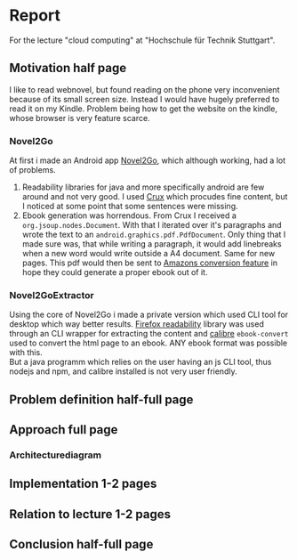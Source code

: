 # Report

For the lecture "cloud computing" at "Hochschule für Technik Stuttgart".

## Motivation half page
I like to read webnovel, but found reading on the phone very inconvenient because of its small screen size. Instead I would have hugely preferred to read it on my Kindle. Problem being how to get the website on the kindle, whose browser is very feature scarce.

### Novel2Go
At first i made an Android app [Novel2Go](https://github.com/XiangRongLin/Novel2Go), which although working, had a lot of problems.
1. Readability libraries for java and more specifically android are few around and not very good. I used [Crux](https://github.com/chimbori/crux) which procudes fine content, but I noticed at some point that some sentences were missing.
2. Ebook generation was horrendous. From Crux I received a `org.jsoup.nodes.Document`. With that I iterated over it's paragraphs and wrote the text to an `android.graphics.pdf.PdfDocument`. Only thing that I made sure was, that while writing a paragraph, it would add linebreaks when a new word would write outside a A4 document. Same for new pages. This pdf would then be sent to [Amazons conversion feature](https://www.amazon.com/gp/sendtokindle/email) in hope they could generate a proper ebook out of it.

### Novel2GoExtractor
Using the core of Novel2Go i made a private version which used CLI tool for desktop which way better results. [Firefox readability](https://github.com/mozilla/readability) library was used through an CLI wrapper for extracting the content and [calibre](https://calibre-ebook.com/) `ebook-convert` used to convert the html page to an ebook. ANY ebook format was possible with this.  
But a java programm which relies on the user having an js CLI tool, thus nodejs and npm, and calibre installed is not very user friendly.


## Problem definition half-full page


## Approach full page


### Architecturediagram

## Implementation 1-2 pages

 
## Relation to lecture 1-2 pages


## Conclusion half-full page

